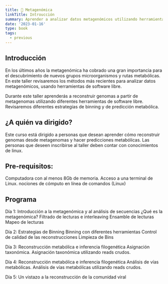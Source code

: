 ```yaml
---
title: 🤖 Metagenómica
linkTitle: Introucción
summary: Aprender a analizar datos metagenómicos utilizando herramientas de software libre.
date: '2023-01-16'
type: book
tags:
  - previous
---
```


## Introducción

En los últimos años la metagenómica ha cobrado una gran importancia para  el descubrimiento de nuevos grupos microorganismos y rutas metabólicas. En este taller revisaremos los métodos más recientes para analizar datos metagenómicos, usando herramientas de software libre.

Durante este taller aprenderás a reconstruir genomas a partir de metagenomas utilizando diferentes herramientas de software libre. Revisaremos diferentes estrategias de binning y de predicción metabólica.

## ¿A quién va dirigido? 

Este curso está dirigido a personas que desean aprender cómo reconstruir genomas desde metagenomas y hacer predicciones metabólicas. Las personas que deseen inscribirse al taller deben contar con conocimientos de linux.

## Pre-requisitos:
Computadora con al menos 8Gb de memoria.
Acceso a una terminal de Linux.
nociones de cómputo en línea de comandos (Linux)

## Programa

Día 1: Introducción a la metagenómica y al análisis de secuencias
¿Qué es la metagenómica?
Filtrado de lecturas e interleaving
Ensamble de lecturas
Mapeo de lecturas

Día 2:  Estrategias de Binning
Binning con diferentes herramientas
Control de calidad de las reconstrucciones
Limpieza de Bins

Día 3: Reconstrucción metabólica e inferencia filogenética
Asignación taxonómica.
Asignación taxonómica utilizando reads crudos.

Día 4: Reconstrucción metabólica e inferencia filogenética
Análisis de vías metabólicas.
Análisis de vías metabólicas utilizando reads crudos.

Día 5: Un vistazo a la reconstrucción de la comunidad viral



